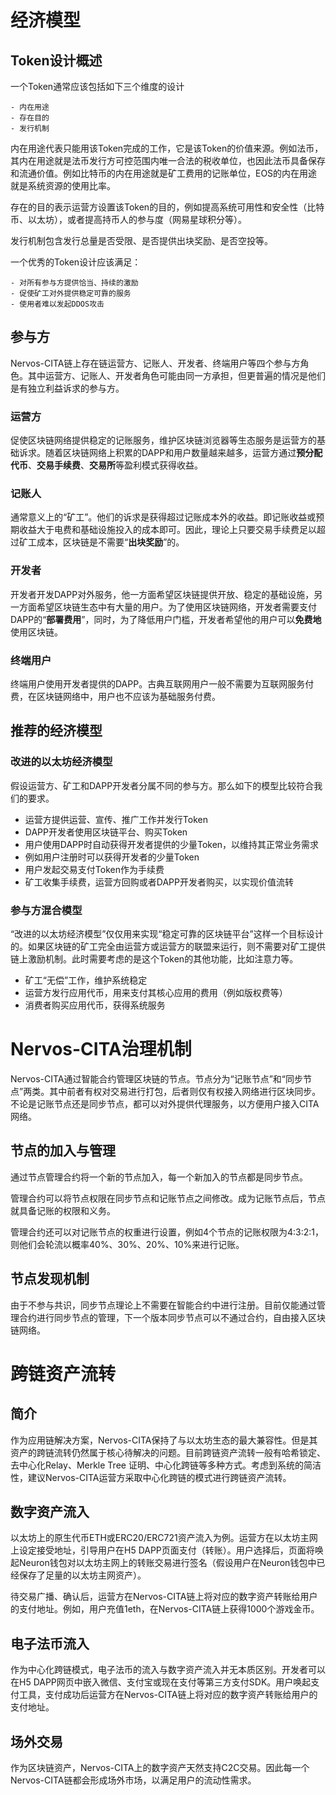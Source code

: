 # 经济模型

## Token设计概述

一个Token通常应该包括如下三个维度的设计

    - 内在用途
    - 存在目的
    - 发行机制
    

内在用途代表只能用该Token完成的工作，它是该Token的价值来源。例如法币，其内在用途就是法币发行方可控范围内唯一合法的税收单位，也因此法币具备保存和流通价值。例如比特币的内在用途就是矿工费用的记账单位，EOS的内在用途就是系统资源的使用比率。

存在的目的表示运营方设置该Token的目的，例如提高系统可用性和安全性（比特币、以太坊），或者提高持币人的参与度（网易星球积分等）。

发行机制包含发行总量是否受限、是否提供出块奖励、是否空投等。

一个优秀的Token设计应该满足：

    - 对所有参与方提供恰当、持续的激励
    - 促使矿工对外提供稳定可靠的服务
    - 使用者难以发起DDOS攻击
    

## 参与方

Nervos-CITA链上存在链运营方、记账人、开发者、终端用户等四个参与方角色。其中运营方、记账人、开发者角色可能由同一方承担，但更普遍的情况是他们是有独立利益诉求的参与方。

### 运营方

促使区块链网络提供稳定的记账服务，维护区块链浏览器等生态服务是运营方的基础诉求。随着区块链网络上积累的DAPP和用户数量越来越多，运营方通过**预分配代币**、**交易手续费**、**交易所**等盈利模式获得收益。

### 记账人

通常意义上的“矿工”。他们的诉求是获得超过记账成本外的收益。即记账收益或预期收益大于电费和基础设施投入的成本即可。因此，理论上只要交易手续费足以超过矿工成本，区块链是不需要“**出块奖励**”的。

### 开发者

开发者开发DAPP对外服务，他一方面希望区块链提供开放、稳定的基础设施，另一方面希望区块链生态中有大量的用户。为了使用区块链网络，开发者需要支付DAPP的“**部署费用**”，同时，为了降低用户门槛，开发者希望他的用户可以**免费地**使用区块链。

### 终端用户

终端用户使用开发者提供的DAPP。古典互联网用户一般不需要为互联网服务付费，在区块链网络中，用户也不应该为基础服务付费。

## 推荐的经济模型

### 改进的以太坊经济模型

假设运营方、矿工和DAPP开发者分属不同的参与方。那么如下的模型比较符合我们的要求。

- 运营方提供运营、宣传、推广工作并发行Token
- DAPP开发者使用区块链平台、购买Token
- 用户使用DAPP时自动获得开发者提供的少量Token，以维持其正常业务需求 
 - 例如用户注册时可以获得开发者的少量Token
- 用户发起交易支付Token作为手续费
- 矿工收集手续费，运营方回购或者DAPP开发者购买，以实现价值流转

### 参与方混合模型

“改进的以太坊经济模型”仅仅用来实现“稳定可靠的区块链平台”这样一个目标设计的。如果区块链的矿工完全由运营方或运营方的联盟来运行，则不需要对矿工提供链上激励机制。此时需要考虑的是这个Token的其他功能，比如注意力等。

- 矿工“无偿”工作，维护系统稳定
- 运营方发行应用代币，用来支付其核心应用的费用（例如版权费等）
- 消费者购买应用代币，获得系统服务

# Nervos-CITA治理机制

Nervos-CITA通过智能合约管理区块链的节点。节点分为“记账节点”和“同步节点”两类。其中前者有权对交易进行打包，后者则仅有权接入网络进行区块同步。不论是记账节点还是同步节点，都可以对外提供代理服务，以方便用户接入CITA网络。

## 节点的加入与管理

通过节点管理合约将一个新的节点加入，每一个新加入的节点都是同步节点。

管理合约可以将节点权限在同步节点和记账节点之间修改。成为记账节点后，节点就具备记账的权限和义务。

管理合约还可以对记账节点的权重进行设置，例如4个节点的记账权限为4:3:2:1，则他们会轮流以概率40%、30%、20%、10%来进行记账。

## 节点发现机制

由于不参与共识，同步节点理论上不需要在智能合约中进行注册。目前仅能通过管理合约进行同步节点的管理，下一个版本同步节点可以不通过合约，自由接入区块链网络。

# 跨链资产流转

## 简介

作为应用链解决方案，Nervos-CITA保持了与以太坊生态的最大兼容性。但是其资产的跨链流转仍然属于核心待解决的问题。目前跨链资产流转一般有哈希锁定、去中心化Relay、Merkle Tree 证明、中心化跨链等多种方式。考虑到系统的简洁性，建议Nervos-CITA运营方采取中心化跨链的模式进行跨链资产流转。

## 数字资产流入

以太坊上的原生代币ETH或ERC20/ERC721资产流入为例。运营方在以太坊主网上设定接受地址，引导用户在H5 DAPP页面支付（转账）。用户选择后，页面将唤起Neuron钱包对以太坊主网上的转账交易进行签名（假设用户在Neuron钱包中已经保存了足量的以太坊主网资产）。

待交易广播、确认后，运营方在Nervos-CITA链上将对应的数字资产转账给用户的支付地址。例如，用户充值1eth，在Nervos-CITA链上获得1000个游戏金币。

## 电子法币流入

作为中心化跨链模式，电子法币的流入与数字资产流入并无本质区别。开发者可以在H5 DAPP网页中嵌入微信、支付宝或现在支付等第三方支付SDK。用户唤起支付工具，支付成功后运营方在Nervos-CITA链上将对应的数字资产转账给用户的支付地址。

## 场外交易

作为区块链资产，Nervos-CITA上的数字资产天然支持C2C交易。因此每一个Nervos-CITA链都会形成场外市场，以满足用户的流动性需求。